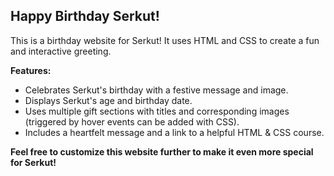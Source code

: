 ## Happy Birthday Serkut! 

This is a birthday website for Serkut! It uses HTML and CSS to create a fun and interactive greeting.

**Features:**

* Celebrates Serkut's birthday with a festive message and image.
* Displays Serkut's age and birthday date.
* Uses multiple gift sections with titles and corresponding images (triggered by hover events can be added with CSS).
* Includes a heartfelt message and a link to a helpful HTML & CSS course.


**Feel free to customize this website further to make it even more special for Serkut!**

